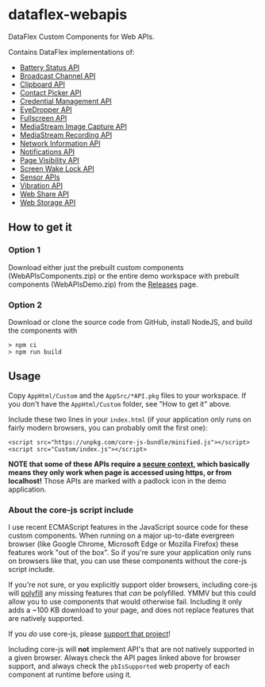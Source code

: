 # dataflex-webapis

DataFlex Custom Components for Web APIs.

Contains DataFlex implementations of:

* [Battery Status API](https://developer.mozilla.org/en-US/docs/Web/API/Battery_Status_API)
* [Broadcast Channel API](https://developer.mozilla.org/en-US/docs/Web/API/Broadcast_Channel_API)
* [Clipboard API](https://developer.mozilla.org/en-US/docs/Web/API/Clipboard_API)
* [Contact Picker API](https://developer.mozilla.org/en-US/docs/Web/API/Contact_Picker_API)
* [Credential Management API](https://developer.mozilla.org/en-US/docs/Web/API/Credential_Management_API)
* [EyeDropper API](https://developer.mozilla.org/en-US/docs/Web/API/EyeDropper_API)
* [Fullscreen API](https://developer.mozilla.org/en-US/docs/Web/API/Fullscreen_API)
* [MediaStream Image Capture API](https://developer.mozilla.org/en-US/docs/Web/API/MediaStream_Image_Capture_API)
* [MediaStream Recording API](https://developer.mozilla.org/en-US/docs/Web/API/MediaStream_Recording_API)
* [Network Information API](https://developer.mozilla.org/en-US/docs/Web/API/Network_Information_API)
* [Notifications API](https://developer.mozilla.org/en-US/docs/Web/API/Notifications_API)
* [Page Visibility API](https://developer.mozilla.org/en-US/docs/Web/API/Page_Visibility_API)
* [Screen Wake Lock API](https://developer.mozilla.org/en-US/docs/Web/API/Screen_Wake_Lock_API)
* [Sensor APIs](https://developer.mozilla.org/en-US/docs/Web/API/Sensor_APIs)
* [Vibration API](https://developer.mozilla.org/en-US/docs/Web/API/Vibration_API)
* [Web Share API](https://developer.mozilla.org/en-US/docs/Web/API/Web_Share_API)
* [Web Storage API](https://developer.mozilla.org/en-US/docs/Web/API/Web_Storage_API)

## How to get it

### Option 1

Download either just the prebuilt custom components (WebAPIsComponents.zip) or the entire demo workspace with prebuilt components (WebAPIsDemo.zip) from the [Releases](https://github.com/jkruse/dataflex-webapis/releases) page.

### Option 2

Download or clone the source code from GitHub, install NodeJS, and build the components with

    > npm ci
    > npm run build

## Usage

Copy `AppHtml/Custom` and the `AppSrc/*API.pkg` files to your workspace. If you don't have the `AppHtml/Custom` folder, see "How to get it" above.

Include these two lines in your `index.html` (if your application only runs on fairly modern browsers, you can probably omit the first one):

    <script src="https://unpkg.com/core-js-bundle/minified.js"></script>
    <script src="Custom/index.js"></script>

**NOTE that some of these APIs require a [secure context](https://developer.mozilla.org/en-US/docs/Web/Security/Secure_Contexts), which basically means they only work when page is accessed using https, or from localhost!** Those APIs are marked with a padlock icon in the demo application.

### About the core-js script include

I use recent ECMAScript features in the JavaScript source code for these custom components. When running on a major up-to-date evergreen browser (like Google Chrome, Microsoft Edge or Mozilla Firefox) these features work "out of the box". So if you're sure your application only runs on browsers like that, you can use these components without the core-js script include.

If you're not sure, or you explicitly support older browsers, including core-js will [polyfill](https://developer.mozilla.org/en-US/docs/Glossary/Polyfill) any missing features that *can* be polyfilled. YMMV but this could allow you to use components that would otherwise fail. Including it only adds a ~100 KB download to your page, and does not replace features that are natively supported.

If you *do* use core-js, please [support that project](https://github.com/zloirock/core-js/blob/master/docs/2023-02-14-so-whats-next.md)!

Including core-js will **not** implement API's that are not natively supported in a given browser. Always check the API pages linked above for browser support, and always check the `pbIsSupported` web property of each component at runtime before using it.
